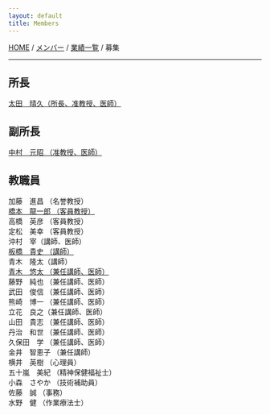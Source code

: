```yaml
---
layout: default
title: Members
---
```

[HOME](https://middrshowa.github.io/) / [メンバー](./members.html) / [業績一覧](./publications.html) / 募集

---


## 所長
[太田　晴久（所長、准教授、医師）](https://researchmap.jp/HOTA)


## 副所長
[中村　元昭 （准教授、医師）](https://scholar.google.com/citations?user=ZBhx9yAAAAAJ&hl=en)  


## 教職員
加藤　進昌 （名誉教授）  
[橋本　龍一郎 （客員教授）](https://scholar.google.com/citations?user=GR0lq9kAAAAJ&hl=en)  
高橋　英彦 （客員教授）  
定松　美幸 （客員教授）  
沖村　宰（講師、医師）  
[板橋　貴史 （講師）](https://scholar.google.com/citations?user=mxAFng4AAAAJ&hl=en)  
青木　隆太（講師）  
[青木　悠太 （兼任講師、医師）](https://scholar.google.com/citations?user=46HN7h0AAAAJ&hl=en)  
藤野　純也 （兼任講師、医師）  
武田　俊信 （兼任講師、医師）  
熊崎　博一 （兼任講師、医師）  
立花　良之（兼任講師、医師）  
山田　貴志 （兼任講師、医師）  
丹治　和世 （兼任講師、医師）  
久保田　学 （兼任講師、医師）  
金井　智恵子 （兼任講師）  
横井　英樹 （心理員）  
五十嵐　美紀 （精神保健福祉士）  
小森　さやか （技術補助員）  
佐藤　誠 （事務）  
水野　健 （作業療法士）  
